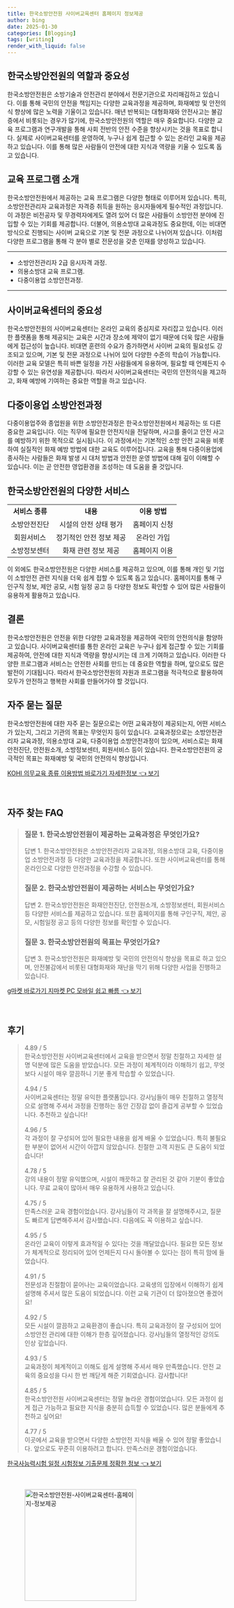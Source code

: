 ```yaml
---
title: 한국소방안전원 사이버교육센터 홈페이지 정보제공
author: bing
date: 2025-01-30
categories: [Blogging]
tags: [writing]
render_with_liquid: false
---
```



<h2 id='한국소방안전원의 역할과 중요성'>한국소방안전원의 역할과 중요성</h2>

<p>한국소방안전원은 소방기술과 안전관리 분야에서 전문기관으로 자리매김하고 있습니다. 이를 통해 국민의 안전을 책임지는 다양한 교육과정을 제공하며, 화재예방 및 안전의식 향상에 많은 노력을 기울이고 있습니다. 매년 반복되는 대형화재와 안전사고는 불감증에서 비롯되는 경우가 많기에, 한국소방안전원의 역할은 매우 중요합니다. 다양한 교육 프로그램과 연구개발을 통해 사회 전반의 안전 수준을 향상시키는 것을 목표로 합니다. 실제로 사이버교육센터를 운영하여, 누구나 쉽게 접근할 수 있는 온라인 교육을 제공하고 있습니다. 이를 통해 많은 사람들이 안전에 대한 지식과 역량을 키울 수 있도록 돕고 있습니다.</p>

<h2 id='교육 프로그램 소개'>교육 프로그램 소개</h2>

<p>한국소방안전원에서 제공하는 교육 프로그램은 다양한 형태로 이루어져 있습니다. 특히, 소방안전관리자 교육과정은 자격증 취득을 원하는 응시자들에게 필수적인 과정입니다. 이 과정은 비전공자 및 무경력자에게도 열려 있어 더 많은 사람들이 소방안전 분야에 진입할 수 있는 기회를 제공합니다. 더불어, 의용소방대 교육과정도 중요한데, 이는 비대면 방식으로 진행되는 사이버 교육으로 기본 및 전문 과정으로 나뉘어져 있습니다. 이처럼 다양한 프로그램을 통해 각 분야 별로 전문성을 갖춘 인재를 양성하고 있습니다.</p>

<hr />

<ul>
    <li>소방안전관리자 2급 응시자격 과정.</li>
    <li>의용소방대 교육 프로그램.</li>
    <li>다중이용업 소방안전과정.</li>
</ul>

<hr />

<h2 id='사이버교육센터의 중요성'>사이버교육센터의 중요성</h2>

<p>한국소방안전원의 사이버교육센터는 온라인 교육의 중심지로 자리잡고 있습니다. 이러한 플랫폼을 통해 제공되는 교육은 시간과 장소에 제약이 없기 때문에 더욱 많은 사람들에게 접근성이 높습니다. 비대면 훈련의 수요가 증가하면서 사이버 교육의 필요성도 강조되고 있으며, 기본 및 전문 과정으로 나뉘어 있어 다양한 수준의 학습이 가능합니다. 이러한 교육 모델은 특히 바쁜 일정을 가진 사람들에게 유용하며, 필요할 때 언제든지 수강할 수 있는 유연성을 제공합니다. 따라서 사이버교육센터는 국민의 안전의식을 제고하고, 화재 예방에 기여하는 중요한 역할을 하고 있습니다.</p>

<h2 id='다중이용업 소방안전과정'>다중이용업 소방안전과정</h2>

<p>다중이용업주와 종업원을 위한 소방안전과정은 한국소방안전원에서 제공하는 또 다른 중요한 교육입니다. 이는 직무에 필요한 안전지식을 전달하며, 사고를 줄이고 안전 사고를 예방하기 위한 목적으로 실시됩니다. 이 과정에서는 기본적인 소방 안전 교육을 비롯하여 실질적인 화재 예방 방법에 대한 교육도 이루어집니다. 교육을 통해 다중이용업에 종사하는 사람들은 화재 발생 시 대처 방법과 안전한 운영 방법에 대해 깊이 이해할 수 있습니다. 이는 곧 안전한 영업환경을 조성하는 데 도움을 줄 것입니다.</p>

<h2 id='한국소방안전원의 다양한 서비스'>한국소방안전원의 다양한 서비스</h2>

<table>
    <tr>
        <td style="text-align: center; height: 17px;"><b>서비스 종류</b></td>
        <td style="text-align: center; height: 17px;"><b>내용</b></td>
        <td style="text-align: center; height: 17px;"><b>이용 방법</b></td>
    </tr>
    <tr>
        <td style="text-align: center; height: 17px;">소방안전진단</td>
        <td style="text-align: center; height: 17px;">시설의 안전 상태 평가</td>
        <td style="text-align: center; height: 17px;">홈페이지 신청</td>
    </tr>
    <tr>
        <td style="text-align: center; height: 17px;">회원서비스</td>
        <td style="text-align: center; height: 17px;">정기적인 안전 정보 제공</td>
        <td style="text-align: center; height: 17px;">온라인 가입</td>
    </tr>
    <tr>
        <td style="text-align: center; height: 17px;">소방정보센터</td>
        <td style="text-align: center; height: 17px;">화재 관련 정보 제공</td>
        <td style="text-align: center; height: 17px;">홈페이지 이용</td>
    </tr>
</table>

<p>이 외에도 한국소방안전원은 다양한 서비스를 제공하고 있으며, 이를 통해 개인 및 기업이 소방안전 관련 지식을 더욱 쉽게 접할 수 있도록 돕고 있습니다. 홈페이지를 통해 구인구직 정보, 제안 공모, 시험 일정 공고 등 다양한 정보도 확인할 수 있어 많은 사람들이 유용하게 활용하고 있습니다.</p>

<h2 id='결론'>결론</h2>

<p>한국소방안전원은 안전을 위한 다양한 교육과정을 제공하여 국민의 안전의식을 함양하고 있습니다. 사이버교육센터를 통한 온라인 교육은 누구나 쉽게 접근할 수 있는 기회를 제공하여, 안전에 대한 지식과 역량을 향상시키는 데 크게 기여하고 있습니다. 이러한 다양한 프로그램과 서비스는 안전한 사회를 만드는 데 중요한 역할을 하며, 앞으로도 많은 발전이 기대됩니다. 따라서 한국소방안전원의 자원과 프로그램을 적극적으로 활용하여 모두가 안전하고 행복한 사회를 만들어가야 할 것입니다.</p>

<h2 id='자주 묻는 질문'>자주 묻는 질문</h2>

<p>한국소방안전원에 대한 자주 묻는 질문으로는 어떤 교육과정이 제공되는지, 어떤 서비스가 있는지, 그리고 기관의 목표는 무엇인지 등이 있습니다. 교육과정으로는 소방안전관리자 교육과정, 의용소방대 교육, 다중이용업 소방안전과정이 있으며, 서비스로는 화재안전진단, 안전원소개, 소방정보센터, 회원서비스 등이 있습니다. 한국소방안전원의 궁극적인 목표는 화재예방 및 국민의 안전의식 향상입니다.</p>


<p><a class="click-button" title="KOHI 의무교육 종류 이용방법 바로가기 자세한정보" href="https://greenforu.github.io/posts/KOHI-%EC%9D%98%EB%AC%B4%EA%B5%90%EC%9C%A1-%EC%A2%85%EB%A5%98-%EC%9D%B4%EC%9A%A9%EB%B0%A9%EB%B2%95-%EB%B0%94%EB%A1%9C%EA%B0%80%EA%B8%B0-%EC%9E%90%EC%84%B8%ED%95%9C%EC%A0%95%EB%B3%B4/" rel="dofollow">KOHI 의무교육 종류 이용방법 바로가기 자세한정보 👈 보기</a></p><br>
<h2 id='자주_찾는_FAQ'>자주 찾는 FAQ</h2>
<div itemscope="" itemtype="https://schema.org/FAQPage"> 
<blockquote> 
<div itemscope="" itemprop="mainEntity" itemtype="https://schema.org/Question"> 
<h3 itemprop="name">질문 1. 한국소방안전원이 제공하는 교육과정은 무엇인가요?</h3> 
<div itemscope="" itemprop="acceptedAnswer" itemtype="https://schema.org/Answer"> 
<span itemprop="text"> 
<p>답변 1. 한국소방안전원은 소방안전관리자 교육과정, 의용소방대 교육, 다중이용업 소방안전과정 등 다양한 교육과정을 제공합니다. 또한 사이버교육센터를 통해 온라인으로 다양한 안전과정을 수강할 수 있습니다.</p> 
</span> 
</div> 
</div> 

<div itemscope="" itemprop="mainEntity" itemtype="https://schema.org/Question"> 
<h3 itemprop="name">질문 2. 한국소방안전원이 제공하는 서비스는 무엇인가요?</h3> 
<div itemscope="" itemprop="acceptedAnswer" itemtype="https://schema.org/Answer"> 
<span itemprop="text"> 
<p>답변 2. 한국소방안전원은 화재안전진단, 안전원소개, 소방정보센터, 회원서비스 등 다양한 서비스를 제공하고 있습니다. 또한 홈페이지를 통해 구인구직, 제안, 공모, 시험일정 공고 등의 다양한 정보를 확인할 수 있습니다.</p> 
</span> 
</div> 
</div> 

<div itemscope="" itemprop="mainEntity" itemtype="https://schema.org/Question"> 
<h3 itemprop="name">질문 3. 한국소방안전원의 목표는 무엇인가요?</h3> 
<div itemscope="" itemprop="acceptedAnswer" itemtype="https://schema.org/Answer"> 
<span itemprop="text"> 
<p>답변 3. 한국소방안전원은 화재예방 및 국민의 안전의식 향상을 목표로 하고 있으며, 안전불감에서 비롯된 대형화재와 재난을 막기 위해 다양한 사업을 진행하고 있습니다.</p> 
</span> 
</div> 
</div> 
</blockquote> 
</div>
<p><a class="click-button" title="g마켓 바로가기 지마켓 PC 모바일 쉽고 빠름" href="https://greenforu.github.io/posts/g%EB%A7%88%EC%BC%93-%EB%B0%94%EB%A1%9C%EA%B0%80%EA%B8%B0-%EC%A7%80%EB%A7%88%EC%BC%93-PC-%EB%AA%A8%EB%B0%94%EC%9D%BC-%EC%89%BD%EA%B3%A0-%EB%B9%A0%EB%A6%84/" rel="dofollow">g마켓 바로가기 지마켓 PC 모바일 쉽고 빠름 👈 보기</a></p><br>
<h2 id='후기'>후기</h2>
<div itemscope itemtype="https://schema.org/Product">
  <blockquote>
  <div itemprop="review" itemscope itemtype="https://schema.org/Review">
      <div itemprop="reviewRating" itemscope itemtype="https://schema.org/Rating"> <span itemprop="ratingValue">4.89</span> / <span itemprop="bestRating">5</span> </div>
      <span itemprop="reviewBody">한국소방안전원 사이버교육센터에서 교육을 받으면서 정말 친절하고 자세한 설명 덕분에 많은 도움을 받았습니다. 모든 과정이 체계적이라 이해하기 쉽고, 무엇보다 시설이 매우 깔끔하니 기분 좋게 학습할 수 있었습니다.</span>
  </div>
  <br>
  <div itemprop="review" itemscope itemtype="https://schema.org/Review">
      <div itemprop="reviewRating" itemscope itemtype="https://schema.org/Rating"> <span itemprop="ratingValue">4.94</span> / <span itemprop="bestRating">5</span> </div>
      <span itemprop="reviewBody">사이버교육센터는 정말 유익한 플랫폼입니다. 강사님들이 매우 친절하고 열정적으로 설명해 주셔서 과정을 진행하는 동안 긴장감 없이 즐겁게 공부할 수 있었습니다. 추천하고 싶습니다!</span>
  </div>
  <br>
  <div itemprop="review" itemscope itemtype="https://schema.org/Review">
      <div itemprop="reviewRating" itemscope itemtype="https://schema.org/Rating"> <span itemprop="ratingValue">4.96</span> / <span itemprop="bestRating">5</span> </div>
      <span itemprop="reviewBody">각 과정이 잘 구성되어 있어 필요한 내용을 쉽게 배울 수 있었습니다. 특히 불필요한 부분이 없어서 시간이 아깝지 않았습니다. 친절한 고객 지원도 큰 도움이 되었습니다!</span>
  </div>
  <br>
  <div itemprop="review" itemscope itemtype="https://schema.org/Review">
      <div itemprop="reviewRating" itemscope itemtype="https://schema.org/Rating"> <span itemprop="ratingValue">4.78</span> / <span itemprop="bestRating">5</span> </div>
      <span itemprop="reviewBody">강의 내용이 정말 유익했으며, 시설이 깨끗하고 잘 관리된 것 같아 기분이 좋았습니다. 무료 교육이 많아서 매우 유용하게 사용하고 있습니다.</span>
  </div>
  <br>
  <div itemprop="review" itemscope itemtype="https://schema.org/Review">
      <div itemprop="reviewRating" itemscope itemtype="https://schema.org/Rating"> <span itemprop="ratingValue">4.75</span> / <span itemprop="bestRating">5</span> </div>
      <span itemprop="reviewBody">만족스러운 교육 경험이었습니다. 강사님들이 각 과목을 잘 설명해주시고, 질문도 빠르게 답변해주셔서 감사했습니다. 다음에도 꼭 이용하고 싶습니다.</span>
  </div>
  <br>
  <div itemprop="review" itemscope itemtype="https://schema.org/Review">
      <div itemprop="reviewRating" itemscope itemtype="https://schema.org/Rating"> <span itemprop="ratingValue">4.95</span> / <span itemprop="bestRating">5</span> </div>
      <span itemprop="reviewBody">온라인 교육이 이렇게 효과적일 수 있다는 것을 깨달았습니다. 필요한 모든 정보가 체계적으로 정리되어 있어 언제든지 다시 돌아볼 수 있다는 점이 특히 맘에 들었습니다.</span>
  </div>
  <br>
  <div itemprop="review" itemscope itemtype="https://schema.org/Review">
      <div itemprop="reviewRating" itemscope itemtype="https://schema.org/Rating"> <span itemprop="ratingValue">4.91</span> / <span itemprop="bestRating">5</span> </div>
      <span itemprop="reviewBody">전문성과 친절함이 묻어나는 교육이었습니다. 교육생의 입장에서 이해하기 쉽게 설명해 주셔서 많은 도움이 되었습니다. 이런 교육 기관이 더 많아졌으면 좋겠어요!</span>
  </div>
  <br>
  <div itemprop="review" itemscope itemtype="https://schema.org/Review">
      <div itemprop="reviewRating" itemscope itemtype="https://schema.org/Rating"> <span itemprop="ratingValue">4.92</span> / <span itemprop="bestRating">5</span> </div>
      <span itemprop="reviewBody">모든 시설이 깔끔하고 교육환경이 좋습니다. 특히 교육과정이 잘 구성되어 있어 소방안전 관리에 대한 이해가 한층 깊어졌습니다. 강사님들의 열정적인 강의도 인상 깊었습니다.</span>
  </div>
  <br>
  <div itemprop="review" itemscope itemtype="https://schema.org/Review">
      <div itemprop="reviewRating" itemscope itemtype="https://schema.org/Rating"> <span itemprop="ratingValue">4.93</span> / <span itemprop="bestRating">5</span> </div>
      <span itemprop="reviewBody">교육과정이 체계적이고 이해도 쉽게 설명해 주셔서 매우 만족했습니다. 안전 교육의 중요성을 다시 한 번 깨닫게 해준 기회였습니다. 감사합니다!</span>
  </div>
  <br>
  <div itemprop="review" itemscope itemtype="https://schema.org/Review">
      <div itemprop="reviewRating" itemscope itemtype="https://schema.org/Rating"> <span itemprop="ratingValue">4.85</span> / <span itemprop="bestRating">5</span> </div>
      <span itemprop="reviewBody">한국소방안전원 사이버교육센터는 정말 놀라운 경험이었습니다. 모든 과정이 쉽게 접근 가능하고 필요한 지식을 충분히 습득할 수 있었습니다. 많은 분들에게 추천하고 싶어요!</span>
  </div>
  <br>
  <div itemprop="review" itemscope itemtype="https://schema.org/Review">
      <div itemprop="reviewRating" itemscope itemtype="https://schema.org/Rating"> <span itemprop="ratingValue">4.77</span> / <span itemprop="bestRating">5</span> </div>
      <span itemprop="reviewBody">이곳에서 교육을 받으면서 다양한 소방안전 지식을 배울 수 있어 정말 좋았습니다. 앞으로도 꾸준히 이용하려고 합니다. 만족스러운 경험이었습니다.</span>
  </div>
  </blockquote>
</div>
<p><a class="click-button" title="한국사능력시험 일정 시험정보 기출문제 정확한 정보" href="https://greenforu.github.io/posts/%ED%95%9C%EA%B5%AD%EC%82%AC%EB%8A%A5%EB%A0%A5%EC%8B%9C%ED%97%98-%EC%9D%BC%EC%A0%95-%EC%8B%9C%ED%97%98%EC%A0%95%EB%B3%B4-%EA%B8%B0%EC%B6%9C%EB%AC%B8%EC%A0%9C-%EC%A0%95%ED%99%95%ED%95%9C-%EC%A0%95%EB%B3%B4/" rel="dofollow">한국사능력시험 일정 시험정보 기출문제 정확한 정보 👈 보기</a></p><br>
<figure class="image"><img src="https://greenforu.github.io/assets/img/thumbnail/한국소방안전원-사이버교육센터-홈페이지-정보제공.webp" alt="한국소방안전원-사이버교육센터-홈페이지-정보제공" width="256" height="256"></figure>